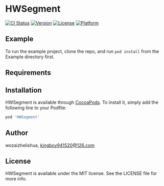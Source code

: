# HWSegment

[![CI Status](https://img.shields.io/travis/wozaizhelishua/HWSegment.svg?style=flat)](https://travis-ci.org/wozaizhelishua/HWSegment)
[![Version](https://img.shields.io/cocoapods/v/HWSegment.svg?style=flat)](https://cocoapods.org/pods/HWSegment)
[![License](https://img.shields.io/cocoapods/l/HWSegment.svg?style=flat)](https://cocoapods.org/pods/HWSegment)
[![Platform](https://img.shields.io/cocoapods/p/HWSegment.svg?style=flat)](https://cocoapods.org/pods/HWSegment)

## Example

To run the example project, clone the repo, and run `pod install` from the Example directory first.

## Requirements

## Installation

HWSegment is available through [CocoaPods](https://cocoapods.org). To install
it, simply add the following line to your Podfile:

```ruby
pod 'HWSegment'
```

## Author

wozaizhelishua, kingboy941520@126.com

## License

HWSegment is available under the MIT license. See the LICENSE file for more info.

